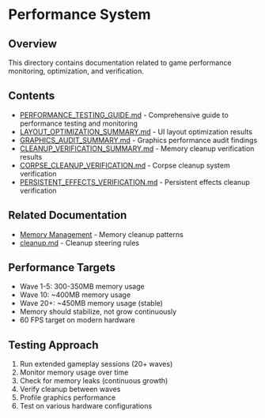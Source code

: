 # Performance System

## Overview

This directory contains documentation related to game performance monitoring, optimization, and verification.

## Contents

- [PERFORMANCE_TESTING_GUIDE.md](PERFORMANCE_TESTING_GUIDE.md) - Comprehensive guide to performance testing and monitoring
- [LAYOUT_OPTIMIZATION_SUMMARY.md](LAYOUT_OPTIMIZATION_SUMMARY.md) - UI layout optimization results
- [GRAPHICS_AUDIT_SUMMARY.md](GRAPHICS_AUDIT_SUMMARY.md) - Graphics performance audit findings
- [CLEANUP_VERIFICATION_SUMMARY.md](CLEANUP_VERIFICATION_SUMMARY.md) - Memory cleanup verification results
- [CORPSE_CLEANUP_VERIFICATION.md](CORPSE_CLEANUP_VERIFICATION.md) - Corpse cleanup system verification
- [PERSISTENT_EFFECTS_VERIFICATION.md](PERSISTENT_EFFECTS_VERIFICATION.md) - Persistent effects cleanup verification

## Related Documentation

- [Memory Management](../Memory_Management/README.md) - Memory cleanup patterns
- [cleanup.md](../../../.kiro/steering/cleanup.md) - Cleanup steering rules

## Performance Targets

- Wave 1-5: 300-350MB memory usage
- Wave 10: ~400MB memory usage
- Wave 20+: ~450MB memory usage (stable)
- Memory should stabilize, not grow continuously
- 60 FPS target on modern hardware

## Testing Approach

1. Run extended gameplay sessions (20+ waves)
2. Monitor memory usage over time
3. Check for memory leaks (continuous growth)
4. Verify cleanup between waves
5. Profile graphics performance
6. Test on various hardware configurations

